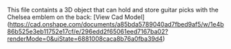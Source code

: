 This file containts a 3D object that can hold and store guitar picks with the Chelsea emblem on the back: [View Cad Model] (https://cad.onshape.com/documents/a85bda5789040ad7fbed9af5/w/1e4b86b525e3eb11752e17cf/e/296edd2f65061eed7167ba02?renderMode=0&uiState=6881008caca8b76a0fba39d4)
